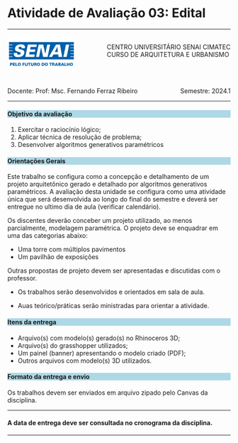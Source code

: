 # Atividade de Avaliação 03: Edital 

-----

<div style= "align: top;">

<span style="float: left;">
<img src="../../../figs_gerais/senai_logo.png" width="150">

</span>
<span style="float: right;"><br>
CENTRO UNIVERSITÁRIO SENAI CIMATEC <br>
CURSO DE ARQUITETURA E URBANISMO

</span>


</div>

<br><br><br><br><br><br>


<div>
    <span style="float: left;">Docente: Prof: Msc. Fernando Ferraz Ribeiro</span>
    <span style="float: right;">Semestre: 2024.1</span>
</div>

<br>

---


<h4 style="background : lightblue;">

Objetivo da avaliação

</h4>

1. Exercitar o raciocínio lógico;
2. Aplicar técnica de resolução de problema;
3. Desenvolver algoritmos generativos paramétricos
<h4 style="background:lightblue">
Orientações Gerais
</h4>

Este trabalho se configura como a concepção e detalhamento de um projeto arquitetônico gerado e detalhado por algoritmos generativos paramétricos. A avaliação desta unidade se configura como uma atividade única que será desenvolvida ao longo do final do semestre e deverá ser entregue no ultimo dia de aula (verificar calendário).

Os discentes deverão conceber um projeto utilizado, ao menos parcialmente, modelagem paramétrica. O projeto deve se enquadrar em uma das categorias abaixo:

* Uma torre com múltiplos pavimentos
* Um pavilhão de exposições

Outras propostas de projeto devem ser apresentadas e discutidas com o professor. 

* Os trabalhos serão desenvolvidos e orientados em sala de aula.

* Auas teórico/práticas serão ministradas para orientar a atividade.

<h4 style="background:lightblue">
Itens da entrega
</h4>

* Arquivo(s) com modelo(s) gerado(s) no Rhinoceros 3D;
* Arquivo(s) do grasshopper utilizados;
* Um painel (banner) apresentando o modelo criado (PDF);
* Outros arquivos com modelo(s) 3D utilizados.

<h4 style="background:lightblue"> Formato da entrega e envio</h4>

  Os trabalhos devem ser enviados em arquivo zipado pelo Canvas da disciplina.


_______________

#### A data de entrega deve ser consultada no cronograma da disciplina.


_______________